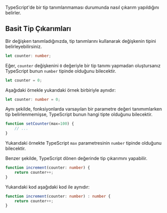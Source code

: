 TypeScript'de bir tip tanımlanmaması durumunda nasıl çıkarım yapıldığını belirler.

## Basit Tip Çıkarımları

Bir değişken tanımladığınızda, tip tanımlarını kullanarak değişkenin tipini belirleyebilirsiniz.

```ts
let counter: number;
```

Eğer, `counter` değişkenini `0` değeriyle bir tip tanımı yapmadan oluştursanız TypeScript bunun `number` tipinde olduğunu bilecektir.

```ts
let counter = 0;
```

Aşağıdaki örnekle yukarıdaki örnek birbiriyle aynıdır:

```ts
let counter: number = 0;
```

Aynı şekilde, fonksiyonlarda varsayılan bir parametre değeri tanımımlarken tip belirlenmemişse, TypeScript bunun hangi tipte olduğunu bilecektir.

```ts
function setCounter(max=100) {
    // ...
}
```

Yukarıdaki örnekte TypeScript `max` parametresinin `number` tipinde olduğunu bilecektir.

Benzer şekilde, TypeScript dönen değerinde tip çıkarımını yapabilir.

```ts
function increment(counter: number) {
    return counter++;
}
```

Yukarıdaki kod aşağıdaki kod ile aynıdır:

```ts
function increment(counter: number) : number {
    return counter++;
}
```
